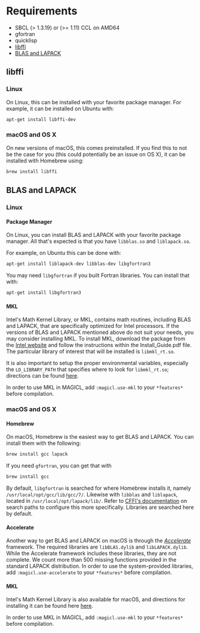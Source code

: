 # Requirements

 * SBCL (> 1.3.19) or (>= 1.11) CCL on AMD64
 * gfortran
 * quicklisp
 * [libffi](#libffi)
 * [BLAS and LAPACK](#blas-and-lapack)

## libffi

### Linux

On Linux, this can be installed with your favorite package manager.
For example, it can be installed on Ubuntu with:

```bash
apt-get install libffi-dev
```

### macOS and OS X

On new versions of macOS, this comes preinstalled.
If you find this to not be the case for you (this could potentially be an issue on OS X),
it can be installed with Homebrew using:

```bash
brew install libffi
```

## BLAS and LAPACK

### Linux

#### Package Manager

On Linux, you can install BLAS and LAPACK with your favorite package manager.
All that's expected is that you have `libblas.so` and `liblapack.so`.

For example, on Ubuntu this can be done with:

```bash
apt-get install liblapack-dev libblas-dev libgfortran3
```

You may need `libgfortran` if you built Fortran libraries. You can
install that with:

```bash
apt-get install libgfortran3
```

#### MKL

Intel's Math Kernel Library, or MKL, contains math routines, including BLAS and LAPACK,
that are specifically optimized for Intel processors. If the versions of BLAS and LAPACK
mentioned above do not suit your needs, you may consider installing MKL. To install MKL,
download the package from the [Intel website](https://software.intel.com/en-us/mkl)
and follow the instructions within the Install_Guide.pdf file.
The particular library of interest that will be installed is `libmkl_rt.so`.

It is also important to setup the proper environmental variables, especially the `LD_LIBRARY_PATH`
that specifies where to look for `libmkl_rt.so`; directions can be found
[here](https://software.intel.com/en-us/mkl-linux-developer-guide-automating-the-process-of-setting-environment-variables).

In order to use MKL in MAGICL, add `:magicl.use-mkl` to your `*features*` before compilation.

### macOS and OS X

#### Homebrew

On macOS, Homebrew is the easiest way to get BLAS and LAPACK.
You can install them with the following:

```bash
brew install gcc lapack
```

If you need `gfortran`, you can get that with

```bash
brew install gcc
```

By default, `libgfortran` is searched for where Homebrew installs it,
namely `/usr/local/opt/gcc/lib/gcc/7/`. Likewise with `libblas` and `liblapack`,
located in `/usr/local/opt/lapack/lib/`.
Refer to [CFFI's documentation](https://common-lisp.net/project/cffi/manual/cffi-manual.html#g_t_002aforeign_002dlibrary_002ddirectories_002a)
on search paths to configure this more specifically. Libraries are searched here by default.

#### Accelerate

Another way to get BLAS and LAPACK on macOS is through the [_Accelerate_](https://developer.apple.com/documentation/accelerate) framework.
The required libraries are `libBLAS.dylib` and `libLAPACK.dylib`. While the Accelerate framework includes these libraries,
they are not complete. We count more than 500 missing functions provided in the standard LAPACK distribution.
In order to use the system-provided libraries, add `:magicl.use-accelerate` to your `*features*` before compilation.

#### MKL

Intel's Math Kernel Library is also available for macOS, and directions for installing
it can be found here [here](https://software.intel.com/en-us/get-started-with-mkl-for-osx).

In order to use MKL in MAGICL, add `:magicl.use-mkl` to your `*features*` before compilation.

